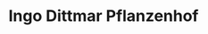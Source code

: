 ---
title: "Ingo Dittmar Pflanzenhof"
url: /kranenburg/ingo-dittmar-pflanzenhof/
shop: Landwirtschaftlich
---